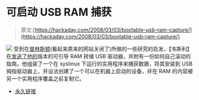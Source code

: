 # 可启动 USB RAM 捕获

> 原文:[https://hackaday.com/2008/03/03/bootable-usb-ram-capture/](https://hackaday.com/2008/03/03/bootable-usb-ram-capture/)

![](../Images/3e2e0b3a4f203709b03ce53a2fa95398.png)
受到在[普林斯顿](http://digg.com/security/Cold_Boot_Attacks_on_Windows_Vista_BitLocker_Encryption_Keys)(看起来原来的网站关闭了)所做的一些研究的启发，【韦斯利】在[发送了他的](http://mcgrewsecurity.com/projects/msramdmp/)版本的可引导 RAM 转储 USB 驱动器，并附有一份如何自己滚动的指南。他组装了一个在 syslinux 下运行的实用程序来捕获数据，将其安装到 USB 拇指驱动器上，并设法创建了一个可以在机器上启动的设备，并在 RAM 的内容被另一个实用程序覆盖之前复制它。

*   [永久链接](http://mcgrewsecurity.com/projects/msramdmp/)